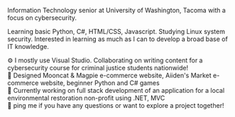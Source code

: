 Information Technology senior at University of Washington, Tacoma with a focus on cybersecurity.

Learning basic Python, C#, HTML/CSS, Javascript. Studying Linux system security.
Interested in learning as much as I can to develop a broad base of IT knowledge.

⚙️ I mostly use Visual Studio. Collaborating on writing content for a cybersecurity course for criminal justice students nationwide!<br>
💅 Designed Mooncat & Magpie e-commerce website, Aiiden's Market e-commerce website, beginner Python and C# games<br>
💪 Currently working on full stack development of an application for a local environmental restoration non-profit using .NET, MVC <br>
💬 ping me if you have any questions or want to explore a project together!<br>
